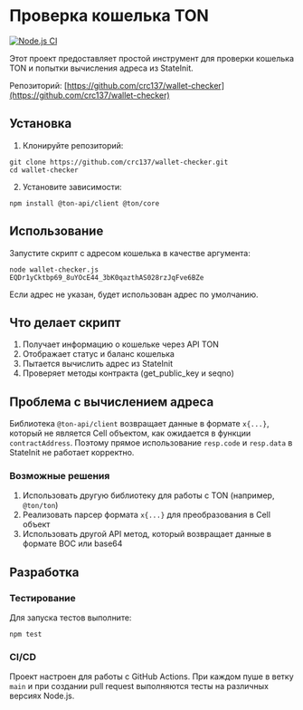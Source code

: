 # Проверка кошелька TON

[![Node.js CI](https://github.com/crc137/wallet-checker/actions/workflows/node.yml/badge.svg)](https://github.com/crc137/wallet-checker/actions/workflows/node.yml)

Этот проект предоставляет простой инструмент для проверки кошелька TON и попытки вычисления адреса из StateInit.

Репозиторий: [https://github.com/crc137/wallet-checker](https://github.com/crc137/wallet-checker)

## Установка

1. Клонируйте репозиторий:
```
git clone https://github.com/crc137/wallet-checker.git
cd wallet-checker
```

2. Установите зависимости:
```
npm install @ton-api/client @ton/core
```

## Использование

Запустите скрипт с адресом кошелька в качестве аргумента:

```
node wallet-checker.js EQDr1yCktbp69_8uYOcE44_3bK0qazthAS028rzJqFve6BZe
```

Если адрес не указан, будет использован адрес по умолчанию.

## Что делает скрипт

1. Получает информацию о кошельке через API TON
2. Отображает статус и баланс кошелька
3. Пытается вычислить адрес из StateInit
4. Проверяет методы контракта (get_public_key и seqno)

## Проблема с вычислением адреса

Библиотека `@ton-api/client` возвращает данные в формате `x{...}`, который не является Cell объектом, как ожидается в функции `contractAddress`. Поэтому прямое использование `resp.code` и `resp.data` в StateInit не работает корректно.

### Возможные решения

1. Использовать другую библиотеку для работы с TON (например, `@ton/ton`)
2. Реализовать парсер формата `x{...}` для преобразования в Cell объект
3. Использовать другой API метод, который возвращает данные в формате BOC или base64

## Разработка

### Тестирование

Для запуска тестов выполните:

```
npm test
```

### CI/CD

Проект настроен для работы с GitHub Actions. При каждом пуше в ветку `main` и при создании pull request выполняются тесты на различных версиях Node.js. 